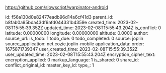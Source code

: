 https://github.com/slowscript/warpinator-android

id: f56a130d0e82477eadb96d14a6cf41d3
parent_id: b8fab0a95bda43df9afd044331b4359e
created_time: 2023-02-08T15:55:39.352Z
updated_time: 2023-02-08T15:55:43.204Z
is_conflict: 0
latitude: 0.00000000
longitude: 0.00000000
altitude: 0.0000
author: 
source_url: 
is_todo: 1
todo_due: 0
todo_completed: 0
source: joplin
source_application: net.cozic.joplin-mobile
application_data: 
order: 1675871739347
user_created_time: 2023-02-08T15:55:39.352Z
user_updated_time: 2023-02-08T15:55:43.204Z
encryption_cipher_text: 
encryption_applied: 0
markup_language: 1
is_shared: 0
share_id: 
conflict_original_id: 
master_key_id: 
type_: 1